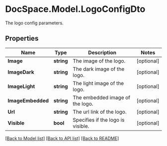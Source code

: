 # DocSpace.Model.LogoConfigDto
The logo config parameters.

## Properties

Name | Type | Description | Notes
------------ | ------------- | ------------- | -------------
**Image** | **string** | The image of the logo. | [optional] 
**ImageDark** | **string** | The dark image of the logo. | [optional] 
**ImageLight** | **string** | The light image of the logo. | [optional] 
**ImageEmbedded** | **string** | The embedded image of the logo. | [optional] 
**Url** | **string** | The url link of the logo. | [optional] 
**Visible** | **bool** | Specifies if the logo is visible. | [optional] 

[[Back to Model list]](../README.md#documentation-for-models) [[Back to API list]](../README.md#documentation-for-api-endpoints) [[Back to README]](../README.md)

